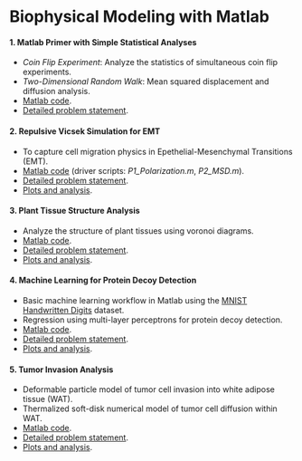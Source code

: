 # Biophysical Modeling with Matlab

#### 1. Matlab Primer with Simple Statistical Analyses   
- <i>Coin Flip Experiment</i>: Analyze the statistics of simultaneous coin flip experiments.
- <i>Two-Dimensional Random Walk</i>: Mean squared displacement and diffusion analysis.
- [Matlab code](./a0_matlab-primer).
- [Detailed problem statement](./A0_matlab-primer/assets/a0_problem-definition.pdf).

#### 2. Repulsive Vicsek Simulation for EMT 
- To capture cell migration physics in Epethelial-Mesenchymal Transitions (EMT).
- [Matlab code](./a1_repulsive-vicsek-simulation) (driver scripts: _P1_Polarization.m_, _P2_MSD.m_).
- [Detailed problem statement](./a1_repulsive-vicsek-simulation/assets//a1_problem-definition.pdf).
- [Plots and analysis](./A1_repulsive-vicsek-simulation/assets/submission).

#### 3. Plant Tissue Structure Analysis

- Analyze the structure of plant tissues using voronoi diagrams.
- [Matlab code](./A2_plant-tissue-structure).
- [Detailed problem statement](./A2_plant-tissue-structure/assets/A2_Problem-Definition.pdf).
- [Plots and analysis](./A2_plant-tissue-structure/outputs).

#### 4. Machine Learning for Protein Decoy Detection

- Basic machine learning workflow in Matlab using the [MNIST Handwritten Digits](https://git-disl.github.io/GTDLBench/datasets/mnist_datasets/) dataset.
- Regression using multi-layer perceptrons for protein decoy detection.
- [Matlab code](./A3_ml-for-protein-decoy).
- [Detailed problem statement](./A3_ml-for-protein-decoy/assets/A3_Problem-Definition.pdf).
- [Plots and analysis](./A3_ml-for-protein-decoy/outputs).

#### 5. Tumor Invasion Analysis

- Deformable particle model of tumor cell invasion into white adipose tissue (WAT).
- Thermalized soft-disk numerical model of tumor cell diffusion within WAT.
- [Matlab code](./A4_tumor-invasion-analysis).
- [Detailed problem statement](./A4_tumor-invasion-analysis/assets/A4_Problem-Definition.pdf).
- [Plots and analysis](./A4_tumor-invasion-analysis/outputs).

